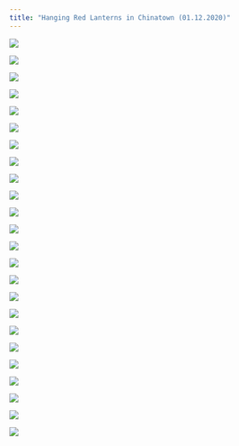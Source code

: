 ```yaml
---
title: "Hanging Red Lanterns in Chinatown (01.12.2020)"
---
```


![](https://res.cloudinary.com/dhngj18do/image/upload/f_auto,q_auto/v1/images/b2aa2bfa9a61be52aa89eddfe64f502d)

![](https://res.cloudinary.com/dhngj18do/image/upload/f_auto,q_auto/v1/images/b8c838d834bc722b137f573833c80d50)

![](https://res.cloudinary.com/dhngj18do/image/upload/f_auto,q_auto/v1/images/a5bda0513f8f74078f86903cc1e52d78)

![](https://res.cloudinary.com/dhngj18do/image/upload/f_auto,q_auto/v1/images/f7bd6c1d4ebdbb54ea359c2d6c323aea)

![](https://res.cloudinary.com/dhngj18do/image/upload/f_auto,q_auto/v1/images/8dbd751c8024e00572b2acf290a8da27)

![](https://res.cloudinary.com/dhngj18do/image/upload/f_auto,q_auto/v1/images/3528d5da9bdffa449c66c3f4819dd745)

![](https://res.cloudinary.com/dhngj18do/image/upload/f_auto,q_auto/v1/images/0c6ced137c2286f22aedfc9535c098d1)

![](https://res.cloudinary.com/dhngj18do/image/upload/f_auto,q_auto/v1/images/76a5f4ed1ecd5c721749060d5af81df6)

![](https://res.cloudinary.com/dhngj18do/image/upload/f_auto,q_auto/v1/images/38ea23c059dd2594e59ba0ee9f923f56)

![](https://res.cloudinary.com/dhngj18do/image/upload/f_auto,q_auto/v1/images/ffca4fdab31ed8ae699628d903fd81e0)

![](https://res.cloudinary.com/dhngj18do/image/upload/f_auto,q_auto/v1/images/0389b99ce8bc8fce7daab06e899a3068)

![](https://res.cloudinary.com/dhngj18do/image/upload/f_auto,q_auto/v1/images/9e46cc8570c8d91fb41649d0fe23e9b6)

![](https://res.cloudinary.com/dhngj18do/image/upload/f_auto,q_auto/v1/images/b0f877b3eab79ec98b5cc098d708955d)

![](https://res.cloudinary.com/dhngj18do/image/upload/f_auto,q_auto/v1/images/c34a912c743794e1b002ff3395c1c25f)

![](https://res.cloudinary.com/dhngj18do/image/upload/f_auto,q_auto/v1/images/ba8ace38bca8d3d5b741dc549626c402)

![](https://res.cloudinary.com/dhngj18do/image/upload/f_auto,q_auto/v1/images/0c4b1b24c555bd41ddedda8ef3ceb068)

![](https://res.cloudinary.com/dhngj18do/image/upload/f_auto,q_auto/v1/images/520ae379658bf5f853e5caf5a55fdfdf)

![](https://res.cloudinary.com/dhngj18do/image/upload/f_auto,q_auto/v1/images/b917f4bce455e5ab46df97e56ef4592f)

![](https://res.cloudinary.com/dhngj18do/image/upload/f_auto,q_auto/v1/images/1f45c5ae3fecd2adda13bbcc2771a4dd)

![](https://res.cloudinary.com/dhngj18do/image/upload/f_auto,q_auto/v1/images/bd8dbb38b55b7caf6f86651df456160b)

![](https://res.cloudinary.com/dhngj18do/image/upload/f_auto,q_auto/v1/images/8b377add812c241d86d36c3ef968f3f4)

![](https://res.cloudinary.com/dhngj18do/image/upload/f_auto,q_auto/v1/images/7ea775ca5a88fd3763b68b514073033e)

![](https://res.cloudinary.com/dhngj18do/image/upload/f_auto,q_auto/v1/images/7fc507b7ea7072bd140380cdfc936268)

![](https://res.cloudinary.com/dhngj18do/image/upload/f_auto,q_auto/v1/images/57c0caf1f5b848c3db734aef1e1a3436)
